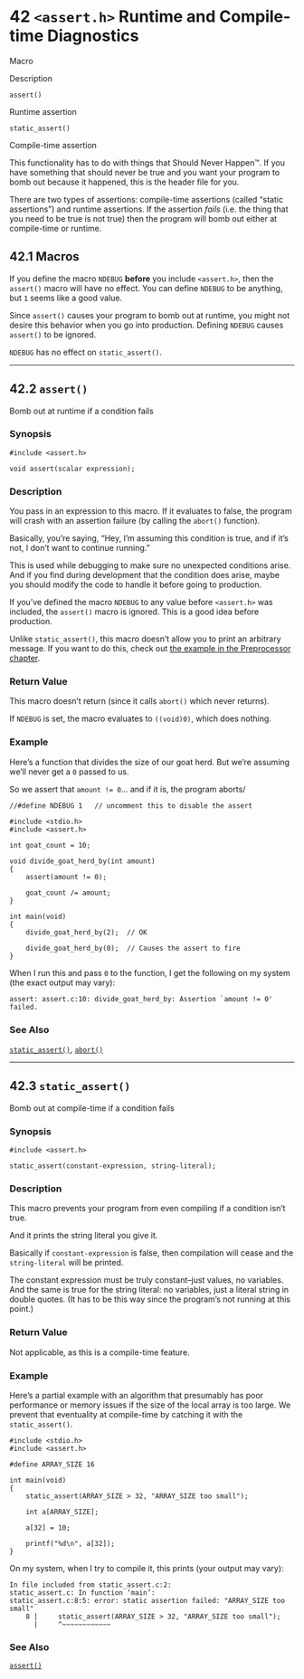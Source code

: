 # 42 `<assert.h>` Runtime and Compile-time Diagnostics

Macro

Description

`assert()`

Runtime assertion

`static_assert()`

Compile-time assertion

This functionality has to do with things that Should Never Happen™. If you have something that should never be true and you want your program to bomb out because it happened, this is the header file for you.

There are two types of assertions: compile-time assertions (called “static assertions”) and runtime assertions. If the assertion _fails_ (i.e. the thing that you need to be true is not true) then the program will bomb out either at compile-time or runtime.

## 42.1 Macros

If you define the macro `NDEBUG` **before** you include `<assert.h>`, then the `assert()` macro will have no effect. You can define `NDEBUG` to be anything, but `1` seems like a good value.

Since `assert()` causes your program to bomb out at runtime, you might not desire this behavior when you go into production. Defining `NDEBUG` causes `assert()` to be ignored.

`NDEBUG` has no effect on `static_assert()`.

* * *

## 42.2 `assert()`

Bomb out at runtime if a condition fails

### Synopsis

```
#include <assert.h>

void assert(scalar expression);
```

### Description

You pass in an expression to this macro. If it evaluates to false, the program will crash with an assertion failure (by calling the `abort()` function).

Basically, you’re saying, “Hey, I’m assuming this condition is true, and if it’s not, I don’t want to continue running.”

This is used while debugging to make sure no unexpected conditions arise. And if you find during development that the condition does arise, maybe you should modify the code to handle it before going to production.

If you’ve defined the macro `NDEBUG` to any value before `<assert.h>` was included, the `assert()` macro is ignored. This is a good idea before production.

Unlike `static_assert()`, this macro doesn’t allow you to print an arbitrary message. If you want to do this, check out [the example in the Preprocessor chapter](https://beej.us/guide/bgc/html/split/assert.html#my-assert).

### Return Value

This macro doesn’t return (since it calls `abort()` which never returns).

If `NDEBUG` is set, the macro evaluates to `((void)0)`, which does nothing.

### Example

Here’s a function that divides the size of our goat herd. But we’re assuming we’ll never get a `0` passed to us.

So we assert that `amount != 0`… and if it is, the program aborts/

```
//#define NDEBUG 1   // uncomment this to disable the assert

#include <stdio.h>
#include <assert.h>

int goat_count = 10;

void divide_goat_herd_by(int amount)
{
    assert(amount != 0);

    goat_count /= amount;
}  

int main(void)
{
    divide_goat_herd_by(2);  // OK

    divide_goat_herd_by(0);  // Causes the assert to fire
}
```

When I run this and pass `0` to the function, I get the following on my system (the exact output may vary):

```
assert: assert.c:10: divide_goat_herd_by: Assertion `amount != 0' failed.
```

### See Also

[`static_assert()`](https://beej.us/guide/bgc/html/split/assert.html#man-static_assert), [`abort()`](https://beej.us/guide/bgc/html/split/assert.html#man-abort)

* * *

## 42.3 `static_assert()`

Bomb out at compile-time if a condition fails

### Synopsis

```
#include <assert.h>

static_assert(constant-expression, string-literal);
```

### Description

This macro prevents your program from even compiling if a condition isn’t true.

And it prints the string literal you give it.

Basically if `constant-expression` is false, then compilation will cease and the `string-literal` will be printed.

The constant expression must be truly constant–just values, no variables. And the same is true for the string literal: no variables, just a literal string in double quotes. (It has to be this way since the program’s not running at this point.)

### Return Value

Not applicable, as this is a compile-time feature.

### Example

Here’s a partial example with an algorithm that presumably has poor performance or memory issues if the size of the local array is too large. We prevent that eventuality at compile-time by catching it with the `static_assert()`.

```
#include <stdio.h>
#include <assert.h>

#define ARRAY_SIZE 16

int main(void)
{
    static_assert(ARRAY_SIZE > 32, "ARRAY_SIZE too small");

    int a[ARRAY_SIZE];

    a[32] = 10;

    printf("%d\n", a[32]);
}
```

On my system, when I try to compile it, this prints (your output may vary):

```
In file included from static_assert.c:2:
static_assert.c: In function ‘main’:
static_assert.c:8:5: error: static assertion failed: "ARRAY_SIZE too small"
    8 |     static_assert(ARRAY_SIZE > 32, "ARRAY_SIZE too small");
      |     ^~~~~~~~~~~~~
```

### See Also

[`assert()`](https://beej.us/guide/bgc/html/split/assert.html#man-assert)